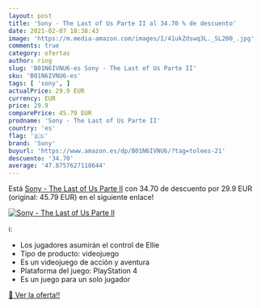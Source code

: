 ```yaml
---
layout: post
title: 'Sony - The Last of Us Parte II al 34.70 % de descuento'
date: 2021-02-07 18:38:43
image: 'https://m.media-amazon.com/images/I/41ukZdswq3L._SL200_.jpg'
comments: true
category: ofertas
author: ring
slug: 'B01N6IVNU6-es Sony - The Last of Us Parte II'
sku: 'B01N6IVNU6-es'
tags: [ 'sony', ]
actualPrice: 29.9 EUR
currency: EUR
price: 29.9
comparePrice: 45.79 EUR
prodname: 'Sony - The Last of Us Parte II'
country: 'es'
flag: '🇪🇸'
brand: 'Sony'
buyurl: 'https://www.amazon.es/dp/B01N6IVNU6/?tag=tolees-21'
descuento: '34.70'
average: '47.8757627118644'
---
```


Está [Sony - The Last of Us Parte II](https://www.amazon.es/dp/B01N6IVNU6/?tag=tolees-21) con 34.70 de descuento por 29.9 EUR (original: 45.79 EUR) en el siguiente enlace!

[![Sony - The Last of Us Parte II](https://m.media-amazon.com/images/I/41ukZdswq3L._SL200_.jpg)](https://www.amazon.es/dp/B01N6IVNU6/?tag=tolees-21)

ℹ️:

- Los jugadores asumirán el control de Ellie
- Tipo de producto: videojuego
- Es un videojuego de acción y aventura
- Plataforma del juego: PlayStation 4
- Es un juego para un solo jugador

[🛒 Ver la oferta!!](https://www.amazon.es/dp/B01N6IVNU6/?tag=tolees-21)
